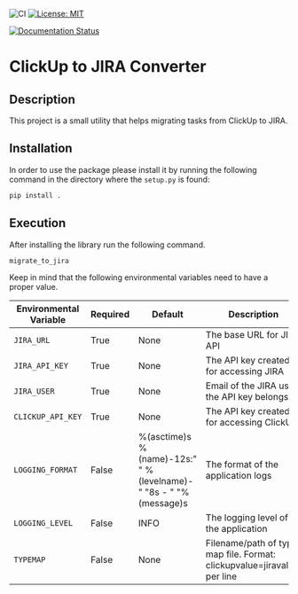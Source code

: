 ![CI](https://github.com/anmarkoulis/clickup-to-jira/workflows/CI/badge.svg)
[![License: MIT](https://img.shields.io/badge/License-MIT-yellow.svg)](https://opensource.org/licenses/MIT)

[![Documentation Status](https://readthedocs.org/projects/clickup-to-jira/badge/?version=latest)](https://clickup-to-jira.readthedocs.io/en/latest/?badge=latest)
# ClickUp to JIRA Converter

## Description

This project is a small utility that helps migrating tasks from ClickUp to JIRA.

## Installation

In order to use the package please install it by running the following command in the directory where the `setup.py` is found:

```bash
pip install .
```

## Execution

After installing the library run the following command.

```bash
migrate_to_jira
```

Keep in mind that the following environmental variables need to have a proper value.

|Environmental Variable|Required|Default|Description                                          |
|----------------------|--------|-------|-----------------------------------------------------|
|`JIRA_URL`            |True    |None   |The base URL for JIRA API                            |
|`JIRA_API_KEY`        |True    |None   |The API key created for accessing JIRA               |
|`JIRA_USER`           |True    |None   |Email of the JIRA user the API key belongs to        |
|`CLICKUP_API_KEY`     |True    |None   |The API key created for accessing ClickUp            |
|`LOGGING_FORMAT`      |False   |%(asctime)s %(name)-12s:" " %(levelname)-" "8s -  " "%(message)s|The format of the application logs|
|`LOGGING_LEVEL`       |False   |INFO   |The logging level of the application                 |
|`TYPEMAP`             |False   |None   |Filename/path of type map file. Format: clickupvalue=jiravalue, per line|
